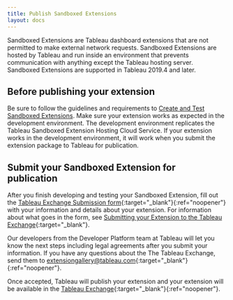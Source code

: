 ```yaml
---
title: Publish Sandboxed Extensions
layout: docs
---
```


Sandboxed Extensions are Tableau dashboard extensions that are not permitted to make external network requests. Sandboxed Extensions are hosted by Tableau and run inside an environment that prevents communication with anything except the Tableau hosting server. Sandboxed Extensions are supported in Tableau 2019.4 and later.

## Before publishing your extension

Be sure to follow the guidelines and requirements to [Create and Test Sandboxed Extensions]({{site.baseurl}}/docs/trex_sandbox_test.html). Make sure your extension works as expected in the development environment. The development environment replicates the Tableau Sandboxed Extension Hosting Cloud Service. If your extension works in the development environment, it will work when you submit the extension package to Tableau for publication.


## Submit your Sandboxed Extension for publication

After you finish developing and testing your Sandboxed Extension, fill out the [Tableau Exchange Submission form](https://tabsoft.co/gallerysubmit){:target="_blank"}{:ref="noopener"} with your information and details about your extension.
For information about what goes in the form, see [Submitting your Extension to the Tableau Exchange]({{site.baseurl}}/docs/ux_extension_gallery.html){:target="_blank"}.

Our developers from the Developer Platform team at Tableau will let you know the next steps including legal agreements after you submit your information. If you have any questions about the The Tableau Exchange, send them to [extensiongallery@tableau.com](mailto:extensiongallery@tableau.com){:target="_blank"}{:ref="noopener"}.

Once accepted, Tableau will publish your extension and your extension will be available in the [Tableau Exchange](https://extensiongallery.tableau.com/){:target="_blank"}{:ref="noopener"}.  




